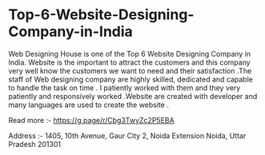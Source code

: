 # Top-6-Website-Designing-Company-in-India

Web Designing House is one of the Top 6 Website Designing Company in India. Website is the important to attract the customers and this company very well know the customers we want to need and their satisfaction .The staff of Web designing company are highly skilled, dedicated and capable to handle the task on time . I patiently worked with them and they very patiently and responsively worked .Website are created with developer and many languages are used to create the website .

Read more :- https://g.page/r/Cbg3TwyZc2P5EBA  

Address :-  1405, 10th Avenue, Gaur City 2, Noida Extension Noida, Uttar Pradesh 201301   
